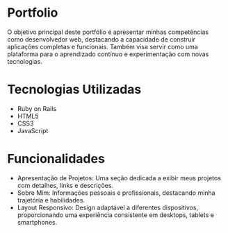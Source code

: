 # Portfolio

O objetivo principal deste portfólio é apresentar minhas competências como desenvolvedor web, destacando a capacidade de construir aplicações completas e funcionais. Também visa servir como uma plataforma para o aprendizado contínuo e experimentação com novas tecnologias.

# Tecnologias Utilizadas

* Ruby on Rails
* HTML5
* CSS3
* JavaScript

# Funcionalidades

* Apresentação de Projetos: Uma seção dedicada a exibir meus projetos com detalhes, links e descrições.
* Sobre Mim: Informações pessoais e profissionais, destacando minha trajetória e habilidades.
* Layout Responsivo: Design adaptável a diferentes dispositivos, proporcionando uma experiência consistente em desktops, tablets e smartphones.
